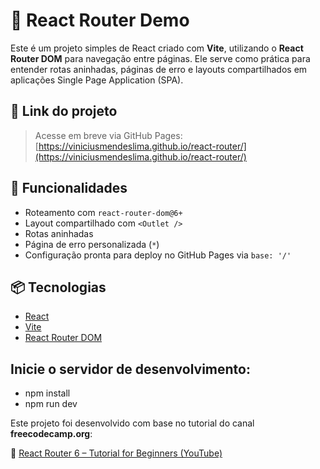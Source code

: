 # 🧭 React Router Demo

Este é um projeto simples de React criado com **Vite**, utilizando o **React Router DOM** para navegação entre páginas. Ele serve como prática para entender rotas aninhadas, páginas de erro e layouts compartilhados em aplicações Single Page Application (SPA).

## 🔗 Link do projeto

> Acesse em breve via GitHub Pages: [https://viniciusmendeslima.github.io/react-router/](https://viniciusmendeslima.github.io/react-router/)

## 🚀 Funcionalidades

- Roteamento com `react-router-dom@6+`
- Layout compartilhado com `<Outlet />`
- Rotas aninhadas
- Página de erro personalizada (`*`)
- Configuração pronta para deploy no GitHub Pages via `base: '/'`

## 📦 Tecnologias

- [React](https://react.dev/)
- [Vite](https://vitejs.dev/)
- [React Router DOM](https://reactrouter.com/en/main)

## Inicie o servidor de desenvolvimento:
- npm install
- npm run dev

Este projeto foi desenvolvido com base no tutorial do canal **freecodecamp.org**:

🔗 [ React Router 6 – Tutorial for Beginners  (YouTube)](https://www.youtube.com/watch?v=59IXY5IDrBA)
